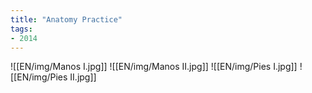 ```yaml
---
title: "Anatomy Practice"
tags:
- 2014
---
```

![[EN/img/Manos I.jpg]]
![[EN/img/Manos II.jpg]]
![[EN/img/Pies I.jpg]]
![[EN/img/Pies II.jpg]]